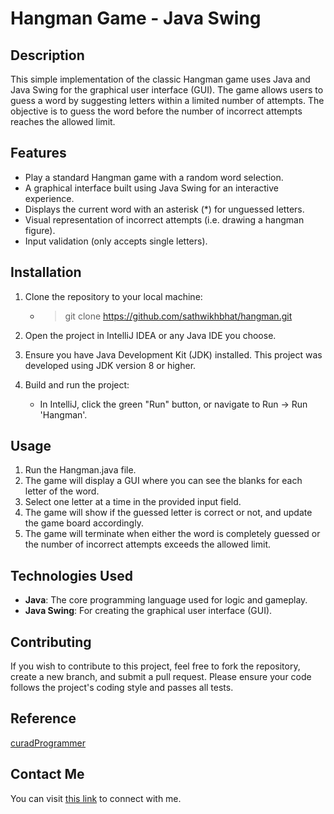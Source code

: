 # Hangman Game - Java Swing

## Description

This simple implementation of the classic Hangman game uses Java and Java Swing for the graphical user interface (GUI). The game allows users to guess a word by suggesting letters within a limited number of attempts. The objective is to guess the word before the number of incorrect attempts reaches the allowed limit.

## Features

- Play a standard Hangman game with a random word selection.
- A graphical interface built using Java Swing for an interactive experience.
- Displays the current word with an asterisk (*) for unguessed letters.
- Visual representation of incorrect attempts (i.e. drawing a hangman figure).
- Input validation (only accepts single letters).

## Installation

1. Clone the repository to your local machine:
      - >git clone <https://github.com/sathwikhbhat/hangman.git>

1. Open the project in IntelliJ IDEA or any Java IDE you choose.
2. Ensure you have Java Development Kit (JDK) installed. This project was developed using JDK version 8 or higher.
3. Build and run the project:
    - In IntelliJ, click the green "Run" button, or navigate to Run -> Run 'Hangman'.

## Usage

1. Run the Hangman.java file.
2. The game will display a GUI where you can see the blanks for each letter of the word.
3. Select one letter at a time in the provided input field.
4. The game will show if the guessed letter is correct or not, and update the game board accordingly.
5. The game will terminate when either the word is completely guessed or the number of incorrect attempts exceeds the allowed limit.


## Technologies Used

- **Java**: The core programming language used for logic and gameplay.
- **Java Swing**: For creating the graphical user interface (GUI).

## Contributing

If you wish to contribute to this project, feel free to fork the repository, create a new branch, and submit a pull request. Please ensure your code follows the project's coding style and passes all tests.

## Reference

[curadProgrammer](https://github.com/curadProgrammer)

## Contact Me

You can visit [this link](https://github.com/sathwikhbhat/sathwikhbhat?tab=readme-ov-file#-connect-with-me) to connect with me.
